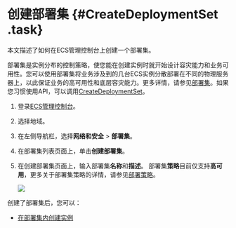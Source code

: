 # 创建部署集 {#CreateDeploymentSet .task}

本文描述了如何在ECS管理控制台上创建一个部署集。

部署集是实例分布的控制策略，使您能在创建实例时就开始设计容灾能力和业务可用性。您可以使用部署集将业务涉及到的几台ECS实例分散部署在不同的物理服务器上，以此保证业务的高可用性和底层容灾能力。更多详情，请参见[部署集](../intl.zh-CN/部署与运维/部署集/部署集概述.md#)。如果您习惯使用API，可以调用[CreateDeploymentSet](../intl.zh-CN/API参考/部署集/CreateDeploymentSet.md#)。

1.  登录[ECS管理控制台](https://ecs.console.aliyun.com/)。
2.  选择地域。
3.  在左侧导航栏，选择**网络和安全** \> **部署集**。
4.  在部署集列表页面上，单击**创建部署集**。
5.  在创建部署集页面上，输入部署集**名称**和**描述**。 部署集**策略**目前仅支持**高可用**，更多关于部署集策略的详情，请参见[部署策略](../intl.zh-CN/部署与运维/部署集/部署集概述.md#Strategy)。

    ![](http://static-aliyun-doc.oss-cn-hangzhou.aliyuncs.com/assets/img/21498/155729884712125_zh-CN.png)


创建了部署集后，您可以：

-   [在部署集内创建实例](intl.zh-CN/部署与运维/部署集/在部署集内创建实例.md#)

